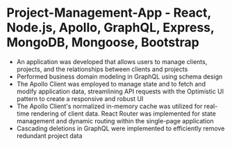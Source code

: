 # Project-Management-App - React, Node.js, Apollo, GraphQL, Express, MongoDB, Mongoose, Bootstrap
* An application was developed that allows users to manage clients, projects, and the relationships between clients and projects
* Performed business domain modeling in GraphQL using schema design
* The Apollo Client was employed to manage state and to fetch and modify application data, streamlining API requests with the Optimistic UI pattern to create a responsive and robust UI
* The Apollo Client's normalized in-memory cache was utilized for real-time rendering of client data. React Router was implemented for state management and dynamic routing within the single-page application
* Cascading deletions in GraphQL were implemented to efficiently remove redundant project data
